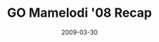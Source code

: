 ---
layout: media
category: media
title: "GO Mamelodi '08 Recap"
date: 2009-03-30
description: "What happens when hundreds of Americans partner with hundreds of South Africans to serve Mamelodi, South Africa? Watch and see."
video: "https://s3.amazonaws.com/crossroadsvideomessages/Mamelodi-09-recap.mp4"
video-poster: "http://s3.amazonaws.com/crossroads-media/images/legacy/content/Mamelodi-08-recap-still-1.jpg"
---